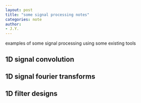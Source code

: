 ```yaml
---
layout: post
title: "some signal processing notes"
categories: note
author:
- J.Y.
---
```


examples of some signal processing using some existing tools
## 1D signal convolution

## 1D signal fourier transforms

## 1D filter designs
